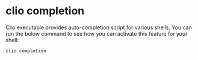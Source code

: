 # clio completion

Clio executable provides auto-completion script for various shells. You can run the below command to see how you can activate this feature for your shell:

```text
clio completion
```

